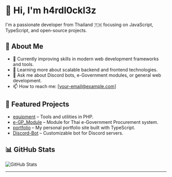 # 👋 Hi, I'm h4rdl0ckl3z

I'm a passionate developer from Thailand 🇹🇭 focusing on JavaScript, TypeScript, and open-source projects.

## 🚀 About Me

- 🔭 Currently improving skills in modern web development frameworks and tools.
- 🌱 Learning more about scalable backend and frontend technologies.
- 💬 Ask me about Discord bots, e-Government modules, or general web development.
- 📫 How to reach me: [your-email@example.com]

## 📌 Featured Projects

- [equipment](https://github.com/h4rdl0ckl3z/equipment) – Tools and utilities in PHP.
- [e-GP_Module](https://github.com/h4rdl0ckl3z/e-GP_Module) – Module for Thai e-Government Procurement system.
- [portfolio](https://github.com/h4rdl0ckl3z/portfolio) – My personal portfolio site built with TypeScript.
- [Discord-Bot](https://github.com/h4rdl0ckl3z/Discord-Bot) – Customizable bot for Discord servers.

## 📊 GitHub Stats

![GitHub Stats](https://github-readme-stats.vercel.app/api?username=h4rdl0ckl3z&show_icons=true&count_private=true&theme=radical)

---
